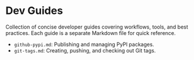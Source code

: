 # Dev Guides

Collection of concise developer guides covering workflows, tools, and best practices. Each guide is a separate Markdown file for quick reference.

- `github-pypi.md`: Publishing and managing PyPI packages.  
- `git-tags.md`: Creating, pushing, and checking out Git tags.